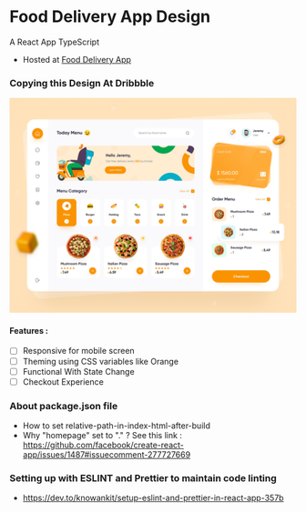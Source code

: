 # Food Delivery App Design

A React App TypeScript

- Hosted at [Food Delivery App](https://prakharporwal.github.io/Food-Delivery-App/)

### Copying this Design At Dribbble

![Food Delivery App Design](design.jpeg)

#### Features :

- [ ] Responsive for mobile screen
- [ ] Theming using CSS variables like Orange
- [ ] Functional With State Change
- [ ] Checkout Experience

### About package.json file

- How to set relative-path-in-index-html-after-build
- Why "homepage" set to "." ?
  See this link : https://github.com/facebook/create-react-app/issues/1487#issuecomment-277727669

### Setting up with ESLINT and Prettier to maintain code linting

- https://dev.to/knowankit/setup-eslint-and-prettier-in-react-app-357b
